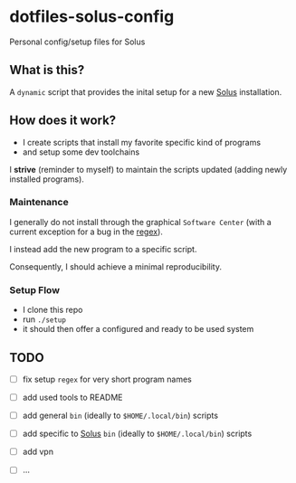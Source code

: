 # dotfiles-solus-config

Personal config/setup files for Solus

## What is this?

A `dynamic` script that provides the inital setup for a new [Solus](https://getsol.us/home/) installation. 

## How does it work?

- I create scripts that install my favorite specific kind of programs
- and setup some dev toolchains

I **strive** (reminder to myself) to maintain the scripts updated (adding newly installed programs).

### Maintenance

I generally do not install through the graphical `Software Center` (with a
current exception for a bug in the [regex](#todo)).

I instead add the new program to a specific script.

Consequently, I should achieve a minimal reproducibility.

### Setup Flow

- I clone this repo
- run `./setup`
- it should then offer a configured and ready to be used system

## TODO

- [ ] fix setup `regex` for very short program names

- [ ] add used tools to README
- [ ] add general `bin` (ideally to `$HOME/.local/bin`) scripts
- [ ] add specific to [Solus](https://getsol.us/home/) `bin` (ideally to `$HOME/.local/bin`) scripts
- [ ] add vpn
- [ ] ...

